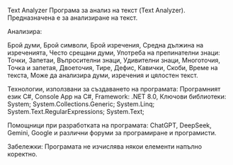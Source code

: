 Text Analyzer
Програма за анализ на текст (Text Analyzer).
Предназначена е за анализиране на текст.

Анализира:

Брой думи,
Брой символи,
Брой изречения,
Средна дължина на изреченията,
Често срещани думи,
Употреба на препинателни знаци:
Точки,
Запетаи,
Въпросителни знаци,
Удивителни знаци,
Многоточия,
Точка и запетая,
Двоеточия,
Тире,
Дефис,
Кавички,
Скоби,
Време на текста,
Може да анализира думи, изречения и цялостен текст.

Технологии, използвани за създаването на програмата:
Програмният език C#,
Console App на C#,
Framework: .NET 8.0,
Ключови библиотеки:
System; System.Collections.Generic; System.Linq; System.Text.RegularExpressions; System.Text;

Помощници при разработката на програмата:
ChatGPT, DeepSeek, Gemini, Google и различни форуми за програмиране и програмисти.

Забележки:
Програмата не изчислява някои елементи напълно коректно.



